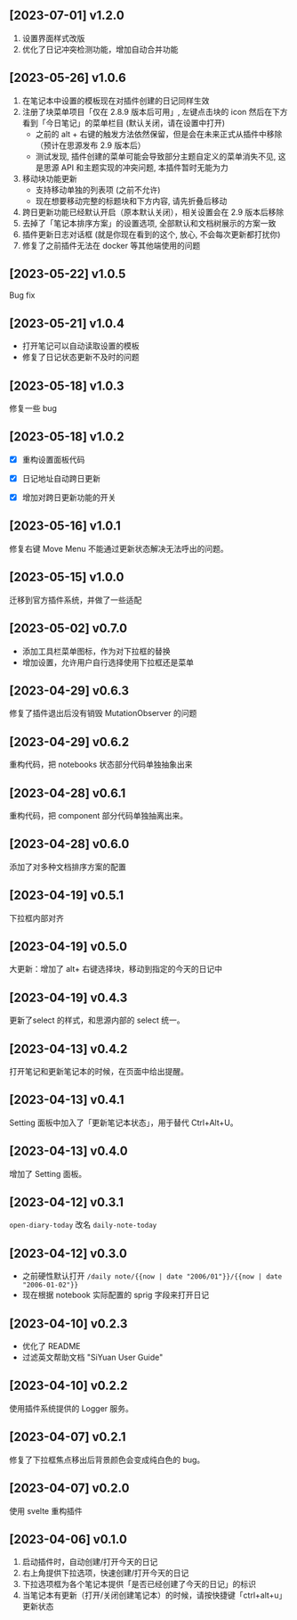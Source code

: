 ## [2023-07-01] v1.2.0

1. 设置界面样式改版
2. 优化了日记冲突检测功能，增加自动合并功能


## [2023-05-26] v1.0.6

1. 在笔记本中设置的模板现在对插件创建的日记同样生效
2. 注册了块菜单项目「仅在 2.8.9 版本后可用」, 左键点击块的 icon 然后在下方看到「今日笔记」的菜单栏目 (默认关闭，请在设置中打开)
    * 之前的 alt + 右键的触发方法依然保留，但是会在未来正式从插件中移除（预计在思源发布 2.9 版本后）
    * 测试发现, 插件创建的菜单可能会导致部分主题自定义的菜单消失不见, 这是思源 API 和主题实现的冲突问题, 本插件暂时无能为力
3. 移动块功能更新
    * 支持移动单独的列表项 (之前不允许)
    * 现在想要移动完整的标题块和下方内容, 请先折叠后移动
4. 跨日更新功能已经默认开启（原本默认关闭），相关设置会在 2.9 版本后移除
5. 去掉了「笔记本排序方案」的设置选项, 全部默认和文档树展示的方案一致
6. 插件更新日志对话框 (就是你现在看到的这个, 放心, 不会每次更新都打扰你)
7. 修复了之前插件无法在 docker 等其他端使用的问题


## [2023-05-22] v1.0.5

Bug fix

## [2023-05-21] v1.0.4

- 打开笔记可以自动读取设置的模板
- 修复了日记状态更新不及时的问题

## [2023-05-18] v1.0.3

修复一些 bug

## [2023-05-18] v1.0.2

- [x] 重构设置面板代码
- [x] 日记地址自动跨日更新
- [x] 增加对跨日更新功能的开关


## [2023-05-16] v1.0.1

修复右键 Move Menu 不能通过更新状态解决无法呼出的问题。


## [2023-05-15] v1.0.0

迁移到官方插件系统，并做了一些适配

## [2023-05-02] v0.7.0

- 添加工具栏菜单图标，作为对下拉框的替换
- 增加设置，允许用户自行选择使用下拉框还是菜单


## [2023-04-29] v0.6.3

修复了插件退出后没有销毁 MutationObserver 的问题


## [2023-04-29] v0.6.2

重构代码，把 notebooks 状态部分代码单独抽象出来


## [2023-04-28] v0.6.1

重构代码，把 component 部分代码单独抽离出来。


## [2023-04-28] v0.6.0

添加了对多种文档排序方案的配置

## [2023-04-19] v0.5.1

下拉框内部对齐


## [2023-04-19] v0.5.0

大更新：增加了 alt+ 右键选择块，移动到指定的今天的日记中


## [2023-04-19] v0.4.3

更新了select 的样式，和思源内部的 select 统一。


## [2023-04-13] v0.4.2

打开笔记和更新笔记本的时候，在页面中给出提醒。


## [2023-04-13] v0.4.1

Setting 面板中加入了「更新笔记本状态」，用于替代 Ctrl+Alt+U。


## [2023-04-13] v0.4.0

增加了 Setting 面板。


## [2023-04-12] v0.3.1

`open-diary-today` 改名 `daily-note-today`


## [2023-04-12] v0.3.0

- 之前硬性默认打开 `/daily note/{{now | date "2006/01"}}/{{now | date "2006-01-02"}}`
- 现在根据 notebook 实际配置的 sprig 字段来打开日记


## [2023-04-10] v0.2.3

- 优化了 README
- 过滤英文帮助文档 "SiYuan User Guide"

## [2023-04-10] v0.2.2

使用插件系统提供的 Logger 服务。

## [2023-04-07] v0.2.1

修复了下拉框焦点移出后背景颜色会变成纯白色的 bug。

## [2023-04-07] v0.2.0

使用 svelte 重构插件

## [2023-04-06] v0.1.0

1. 启动插件时，自动创建/打开今天的日记
2. 右上角提供下拉选项，快速创建/打开今天的日记
3. 下拉选项框为各个笔记本提供「是否已经创建了今天的日记」的标识
4. 当笔记本有更新（打开/关闭创建笔记本）的时候，请按快捷键「ctrl+alt+u」更新状态
